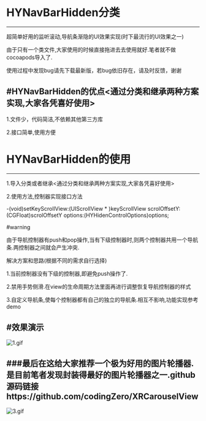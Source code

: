 # HYNavBarHidden分类
---

超简单好用的监听滚动,导航条渐隐的UI效果实现(时下最流行的UI效果之一)

由于只有一个类文件,大家使用的时候直接拖进去去使用就好.笔者就不做cocoapods导入了.

使用过程中发现bug请先下载最新版，若bug依旧存在，请及时反馈，谢谢


#HYNavBarHidden的优点<通过分类和继承两种方案实现,大家各凭喜好使用>
---
1.文件少，代码简洁,不依赖其他第三方库

2.接口简单,使用方便

# HYNavBarHidden的使用
---
1.导入分类或者继承<通过分类和继承两种方案实现,大家各凭喜好使用>


2.使用方法,控制器实现接口方法


   -(void)setKeyScrollView:(UIScrollView * )keyScrollView scrolOffsetY:(CGFloat)scrolOffsetY options:(HYHidenControlOptions)options;

#warning 

由于导航控制器有push和pop操作,当有下级控制器时,则两个控制器共用一个导航条.两控制器之间就会产生冲突.

解决方案和思路(根据不同的需求自行选择)

1.当前控制器没有下级的控制器,即避免push操作了.

2.禁用手势侧滑.在view的生命周期方法里面再进行调整恢复导航控制器的样式

3.自定义导航条,使每个控制器都有自己的独立的导航条.相互不影响,功能实现参考demo

#效果演示
---
![1.gif](http://upload-images.jianshu.io/upload_images/1338042-b49f8c85cef44460.gif?imageMogr2/auto-orient/strip)

###最后在这给大家推荐一个极为好用的图片轮播器.是目前笔者发现封装得最好的图片轮播器之一.github源码链接https://github.com/codingZero/XRCarouselView
---
![3.gif](http://upload-images.jianshu.io/upload_images/1338042-3c3b404123db6f3b.gif?imageMogr2/auto-orient/strip)



